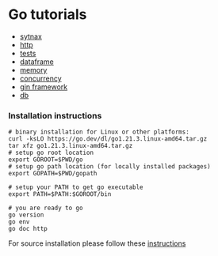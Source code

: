 # Go tutorials
- [sytnax](syntax/README.md)
- [http](http/README.md)
- [tests](tests/README.md)
- [dataframe](dataframe/README.md)
- [memory](memory/README.md)
- [concurrency](concurrency/README.md)
- [gin framework](gin/README.md)
- [db](db/README.md)

### Installation instructions
```
# binary installation for Linux or other platforms:
curl -ksLO https://go.dev/dl/go1.21.3.linux-amd64.tar.gz
tar xfz go1.21.3.linux-amd64.tar.gz
# setup go root location
export GOROOT=$PWD/go
# setup go path location (for locally installed packages)
export GOPATH=$PWD/gopath

# setup your PATH to get go executable
export PATH=$PATH:$GOROOT/bin

# you are ready to go
go version
go env
go doc http
```

For source installation please follow these
[instructions](https://go.dev/doc/install/source)
